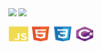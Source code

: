 <div>
<img height="180em" src="https://github-readme-stats.vercel.app/api?username=caiograco&show_icons=true&theme=chartreuse-dark&include_all_commits=true&count_private=true">
<img height="180em" src="https://github-readme-stats.vercel.app/api/top-langs/?username=caiograco&layout=compact&langs_count=16&theme=chartreuse-dark"/>
</div>

<div style="display: inline_block"><br>
  <img align="center" height="30" width="40" src="https://raw.githubusercontent.com/devicons/devicon/master/icons/javascript/javascript-plain.svg">
  <img align="center" height="30" width="40" src="https://raw.githubusercontent.com/devicons/devicon/master/icons/html5/html5-original.svg">
  <img align="center" height="30" width="40" src="https://raw.githubusercontent.com/devicons/devicon/master/icons/css3/css3-original.svg">
  <img align="center" height="30" width="40" src="https://raw.githubusercontent.com/devicons/devicon/master/icons/csharp/csharp-original.svg">  
</div>
  
